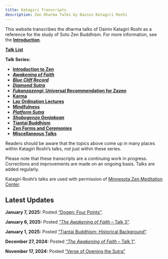```yaml
---
title: Katagiri Transcripts
description: Zen Dharma Talks by Dainin Katagiri Roshi
---
```


This website transcribes the dharma talks of Dainin Katagiri Roshi as a reference for the study of Soto Zen Buddhism. For more information, see the [**Introduction**](about).

[**Talk List**](list)

**Talk Series:**

- [**Introduction to Zen**](introduction-to-zen)
- [***Awakening of Faith***](awakening-of-faith)
- [***Blue Cliff Record***](blue-cliff-record)
- [***Diamond Sutra***](diamond-sutra)
- [***Fukanzazengi*: Universal Recommendation for Zazen**](fukanzazengi)
- [**Karma**](karma)
- [**Lay Ordination Lectures**](lay-ordination)
- [**Mindfulness**](mindfulness)
- [***Platform Sutra***](platform-sutra)
- [***Shobogenzo Genjokoan***](genjokoan)
- [**Tiantai Buddhism**](tiantai-buddhism)
- [**Zen Forms and Ceremonies**](zen-forms)
- [**Miscellaneous Talks**](miscellaneous)

Readers should be aware that the topics above come up in many places within Katagiri Roshi’s talks, not just within these series. 

Please note that these transcripts are a continuing work in progress. Corrections and improvements are made on an ongoing basis. Talks are added regularly. 

Katagiri Roshi’s talks are used with permission of [Minnesota Zen Meditation Center](https://www.mnzencenter.org/katagiri-project.html).

## Latest Updates

**January 7, 2025:** Posted [“Dogen: Four Points”](1987-01-10-Dogen-Four-Points).

**January 6, 2025:** Posted [“*The Awakening of Faith* – Talk 3”](1984-04-06-Awakening-of-Faith-Talk-3).

**January 1, 2025:** Posted [“Tiantai Buddhism: Historical Background”](1986-10-31-Tiantai-Buddhism-Talk-1).

**December 27, 2024:** Posted [“*The Awakening of Faith* – Talk 1”](1984-03-16-Awakening-of-Faith-Talk-1).

**November 17, 2024:** Posted [“Verse of Opening the Sutra”](1986-07-23-Verse-of-Opening-the-Sutra)
